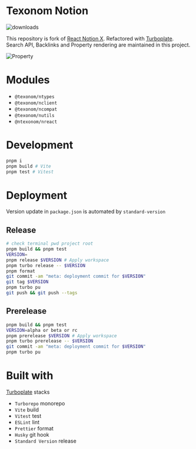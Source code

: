 # Texonom Notion

![downloads](https://img.shields.io/npm/d18m/%40texonom%2Fnclient)

This repository is fork of [React Notion X](https://github.com/NotionX/react-notion-x).
Refactored with [Turboplate](https://github.com/seonglae/turboplate). Search API, Backlinks and Property rendering are maintained in this project.

![Property](image/property.png)

# Modules

- `@texonom/ntypes`
- `@texonom/nclient`
- `@texonom/ncompat`
- `@texonom/nutils`
- `@ntexonom/nreact`

# Development

```zsh
pnpm i
pnpm build # Vite
pnpm test # Vitest
```

# Deployment

Version update in `package.json` is automated by `standard-version`

## Release

```zsh
# check terminal pwd project root
pnpm build && pnpm test
VERSION=
pnpm release $VERSION # Apply workspace
pnpm turbo release -- $VERSION
pnpm format
git commit -am "meta: deployment commit for $VERSION"
git tag $VERSION
pnpm turbo pu
git push && git push --tags
```

## Prerelease

```zsh
pnpm build && pnpm test
VERSION=alpha or beta or rc
pnpm prerelease $VERSION # Apply workspace
pnpm turbo prerelease -- $VERSION
git commit -am "meta: deployment commit for $VERSION"
pnpm turbo pu
```

# Built with

[Turboplate](https://github.com/seonglae/turboplate) stacks

- `Turborepo` monorepo
- `Vite` build
- `Vitest` test
- `ESLint` lint
- `Prettier` format
- `Husky` git hook
- `Standard Version` release
